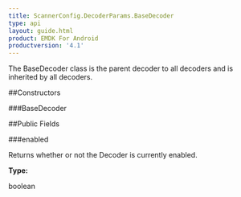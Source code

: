 ```yaml
---
title: ScannerConfig.DecoderParams.BaseDecoder
type: api
layout: guide.html
product: EMDK For Android
productversion: '4.1'
---
```



The BaseDecoder class is the parent decoder to all decoders and is
 inherited by all decoders.

##Constructors

###BaseDecoder



##Public Fields

###enabled

Returns whether or not the Decoder is currently enabled.

**Type:**

boolean












